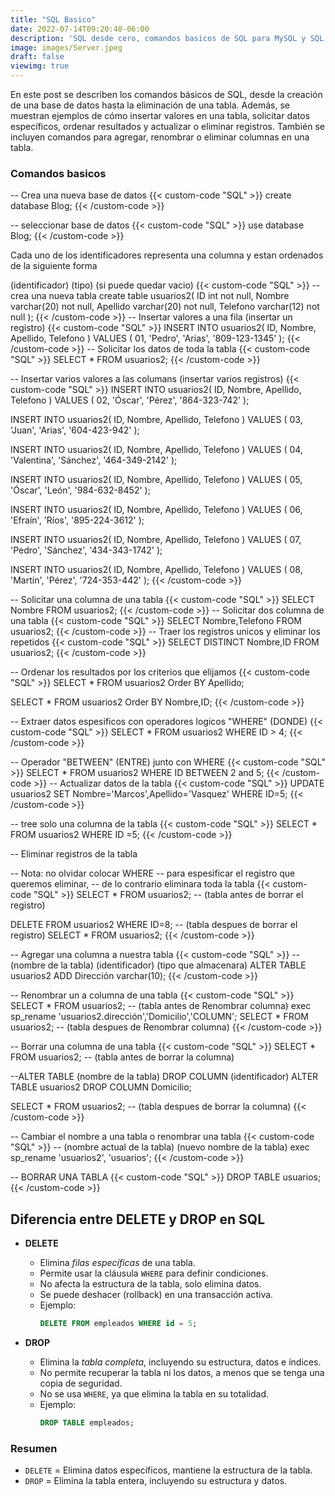 ```yaml
---
title: "SQL Basico"
date: 2022-07-14T09:20:48-06:00
description: 'SQL desde cero, comandos basicos de SQL para MySQL y SQL Server con ejemplos.'
image: images/Server.jpeg
draft: false
viewimg: true
---
```

En este post se describen los comandos básicos de SQL, desde la creación de una base de datos hasta la eliminación de una tabla. Además, se muestran ejemplos de cómo insertar valores en una tabla, solicitar datos específicos, ordenar resultados y actualizar o eliminar registros. También se incluyen comandos para agregar, renombrar o eliminar columnas en una tabla.

### Comandos basicos

-- Crea una nueva base de datos
{{< custom-code "SQL" >}}
create database Blog;
{{< /custom-code >}}

-- seleccionar base de datos
{{< custom-code "SQL" >}}
use database Blog;
{{< /custom-code >}}

Cada uno de los identificadores representa una columna y estan ordenados de la siguiente forma

(identificador) (tipo) (si puede quedar vacio)
{{< custom-code "SQL" >}}
-- crea una nueva tabla
create table usuarios2(
ID int not null,
Nombre varchar(20) not null,
Apellido varchar(20) not null,
Telefono varchar(12) not null
);
{{< /custom-code >}}
-- Insertar valores a una fila (insertar un registro)
{{< custom-code "SQL" >}}
INSERT INTO usuarios2(
ID,
Nombre,
Apellido,
Telefono
)
VALUES (
01,
'Pedro',
'Arias',
'809-123-1345'
);
{{< /custom-code >}}
-- Solicitar los datos de toda la tabla
{{< custom-code "SQL" >}}
SELECT * FROM usuarios2;
{{< /custom-code >}}

-- Insertar varios valores a las columans (insertar varios registros)
{{< custom-code "SQL" >}}
INSERT INTO usuarios2(
ID,
Nombre,
Apellido,
Telefono
)
VALUES (
02,
'Óscar',
'Pérez',
'864-323-742'
);

INSERT INTO usuarios2(
ID,
Nombre,
Apellido,
Telefono
)
VALUES (
03,
'Juan',
'Arias',
'604-423-942'
);

INSERT INTO usuarios2(
ID,
Nombre,
Apellido,
Telefono
)
VALUES (
04,
'Valentina',
'Sánchez',
'464-349-2142'
);

INSERT INTO usuarios2(
ID,
Nombre,
Apellido,
Telefono
)
VALUES (
05,
'Óscar',
'León',
'984-632-8452'
);

INSERT INTO usuarios2(
ID,
Nombre,
Apellido,
Telefono
)
VALUES (
06,
'Efraín',
'Ríos',
'895-224-3612'
);

INSERT INTO usuarios2(
ID,
Nombre,
Apellido,
Telefono
)
VALUES (
07,
'Pedro',
'Sánchez',
'434-343-1742'
);

INSERT INTO usuarios2(
ID,
Nombre,
Apellido,
Telefono
)
VALUES (
08,
'Martín',
'Pérez',
'724-353-442'
);
{{< /custom-code >}}

-- Solicitar una columna de una tabla
{{< custom-code "SQL" >}}
SELECT Nombre FROM usuarios2;
{{< /custom-code >}}
-- Solicitar dos columna de una tabla
{{< custom-code "SQL" >}}
SELECT Nombre,Telefono FROM usuarios2;
{{< /custom-code >}}
-- Traer los registros unicos y eliminar los repetidos
{{< custom-code "SQL" >}}
SELECT DISTINCT Nombre,ID
FROM usuarios2;
{{< /custom-code >}}

-- Ordenar los resultados por los criterios que elijamos
{{< custom-code "SQL" >}}
SELECT * FROM usuarios2
Order BY Apellido;

SELECT * FROM usuarios2
Order BY Nombre,ID;
{{< /custom-code >}}

-- Extraer datos espesificos con operadores logicos "WHERE" (DONDE)
{{< custom-code "SQL" >}}
SELECT * FROM usuarios2
WHERE ID > 4;
{{< /custom-code >}}

-- Operador "BETWEEN" (ENTRE) junto con WHERE
{{< custom-code "SQL" >}}
SELECT * FROM usuarios2
WHERE ID BETWEEN 2 and 5;
{{< /custom-code >}}
-- Actualizar datos de la tabla
{{< custom-code "SQL" >}}
UPDATE usuarios2
SET Nombre='Marcos',Apellido='Vasquez'
WHERE ID=5;
{{< /custom-code >}}

-- tree solo una columna de la tabla
{{< custom-code "SQL" >}}
SELECT * FROM usuarios2
WHERE ID =5;
{{< /custom-code >}}

-- Eliminar registros de la tabla

-- Nota: no olvidar colocar WHERE
-- para espesificar el registro que queremos eliminar,
-- de lo contrario eliminara toda la tabla
{{< custom-code "SQL" >}}
SELECT * FROM usuarios2; -- (tabla antes de borrar el registro)

DELETE FROM usuarios2
WHERE ID=8;
-- (tabla despues de borrar el registro)
SELECT * FROM usuarios2;
{{< /custom-code >}}

-- Agregar una columna a nuestra tabla
{{< custom-code "SQL" >}}
--(nombre de la tabla) (identificador) (tipo que almacenara)
ALTER TABLE usuarios2 ADD Dirección varchar(10);
{{< /custom-code >}}

-- Renombrar un a columna de una tabla
{{< custom-code "SQL" >}}
SELECT * FROM usuarios2; -- (tabla antes de Renombrar columna)
exec sp_rename 'usuarios2.dirección','Domicilio','COLUMN';
SELECT * FROM usuarios2; -- (tabla despues de Renombrar columna)
{{< /custom-code >}}

-- Borrar una columna de una tabla
{{< custom-code "SQL" >}}
SELECT * FROM usuarios2; -- (tabla antes de borrar la columna)

--ALTER TABLE (nombre de la tabla) DROP COLUMN	(identificador)
ALTER TABLE usuarios2 DROP COLUMN Domicilio;

SELECT * FROM usuarios2; -- (tabla despues de borrar la columna)
{{< /custom-code >}}

-- Cambiar el nombre a una tabla o renombrar una tabla
{{< custom-code "SQL" >}}
-- (nombre actual de la tabla) (nuevo nombre de la tabla)
exec sp_rename 'usuarios2', 'usuarios';
{{< /custom-code >}}

-- BORRAR UNA TABLA
{{< custom-code "SQL" >}}
DROP TABLE usuarios;
{{< /custom-code >}}




## Diferencia entre DELETE y DROP en SQL

- **DELETE**

  - Elimina *filas específicas* de una tabla.
  - Permite usar la cláusula `WHERE` para definir condiciones.
  - No afecta la estructura de la tabla, solo elimina datos.
  - Se puede deshacer (rollback) en una transacción activa.
  - Ejemplo:
    ```sql
    DELETE FROM empleados WHERE id = 5;
    ```
- **DROP**

  - Elimina la *tabla completa*, incluyendo su estructura, datos e índices.
  - No permite recuperar la tabla ni los datos, a menos que se tenga una copia de seguridad.
  - No se usa `WHERE`, ya que elimina la tabla en su totalidad.
  - Ejemplo:
    ```sql
    DROP TABLE empleados;
    ```

### Resumen

- `DELETE` = Elimina datos específicos, mantiene la estructura de la tabla.
- `DROP` = Elimina la tabla entera, incluyendo su estructura y datos.
